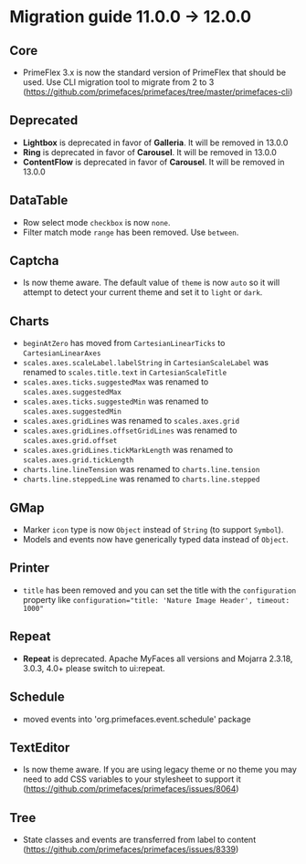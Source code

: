 # Migration guide 11.0.0 -> 12.0.0

## Core
  * PrimeFlex 3.x is now the standard version of PrimeFlex that should be used. Use CLI migration tool to migrate from 2 to 3 (https://github.com/primefaces/primefaces/tree/master/primefaces-cli)

## Deprecated
  * **Lightbox** is deprecated in favor of **Galleria**. It will be removed in 13.0.0
  * **Ring** is deprecated in favor of **Carousel**. It will be removed in 13.0.0
  * **ContentFlow** is deprecated in favor of **Carousel**. It will be removed in 13.0.0

## DataTable
  * Row select mode `checkbox` is now `none`.
  * Filter match mode `range` has been removed. Use `between`.

## Captcha
  * Is now theme aware. The default value of `theme` is now `auto` so it will attempt to detect your current theme and set it to `light` or `dark`.

## Charts
  * `beginAtZero` has moved from `CartesianLinearTicks` to `CartesianLinearAxes`
  * `scales.axes.scaleLabel.labelString` in `CartesianScaleLabel` was renamed to `scales.title.text` in `CartesianScaleTitle`
  * `scales.axes.ticks.suggestedMax` was renamed to `scales.axes.suggestedMax`
  * `scales.axes.ticks.suggestedMin` was renamed to `scales.axes.suggestedMin`
  * `scales.axes.gridLines` was renamed to `scales.axes.grid`
  * `scales.axes.gridLines.offsetGridLines` was renamed to `scales.axes.grid.offset`
  * `scales.axes.gridLines.tickMarkLength` was renamed to `scales.axes.grid.tickLength`
  * `charts.line.lineTension` was renamed to `charts.line.tension`
  * `charts.line.steppedLine` was renamed to `charts.line.stepped`

## GMap
  * Marker `icon` type is now `Object` instead of `String` (to support `Symbol`).
  * Models and events now have generically typed data instead of `Object`.

## Printer
  * `title` has been removed and you can set the title with the `configuration` property like `configuration="title: 'Nature Image Header', timeout: 1000"`

## Repeat
  * **Repeat** is deprecated. Apache MyFaces all versions and Mojarra 2.3.18, 3.0.3, 4.0+ please switch to ui:repeat.

## Schedule
  * moved events into 'org.primefaces.event.schedule' package

## TextEditor
  * Is now theme aware. If you are using legacy theme or no theme you may need to add CSS variables to your stylesheet to support it (https://github.com/primefaces/primefaces/issues/8064)

## Tree
  * State classes and events are transferred from label to content (https://github.com/primefaces/primefaces/issues/8339)
